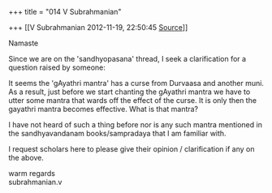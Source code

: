 +++
title = "014 V Subrahmanian"

+++
[[V Subrahmanian	2012-11-19, 22:50:45 [Source](https://groups.google.com/g/bvparishat/c/4h7jwWCvCjE)]]



Namaste  
  
Since we are on the 'sandhyopasana' thread, I seek a clarification for a question raised by someone:  
  
It seems the 'gAyathri mantra' has a curse from Durvaasa and another muni. As a result, just before we start chanting the gAyathri mantra we have to utter some mantra that wards off the effect of the curse. It is only then the gayathri mantra becomes effective. What is that mantra?  
  
I have not heard of such a thing before nor is any such mantra mentioned in the sandhyavandanam books/sampradaya that I am familiar with.  
  
I request scholars here to please give their opinion / clarification if any on the above.  
  
warm regards  
subrahmanian.v  
  

